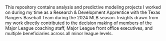 This repository contains analysis and predictive modeling projects I worked on during my time as a Research & Development Apprentice with the Texas Rangers Baseball Team during the 2024 MLB season. Insights drawn from my work directly contributed to the decision making of members of the Major League coaching staff, Major League front office executives, and multiple beneficiaries across all minor league levels. 
